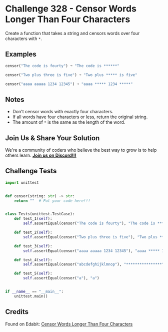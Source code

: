 # Challenge 328 - Censor Words Longer Than Four Characters

Create a function that takes a string and censors words over four characters with `*`.

## Examples
```python
censor("The code is fourty") ➞ "The code is ******"

censor("Two plus three is five") ➞ "Two plus ***** is five"

censor("aaaa aaaaa 1234 12345") ➞ "aaaa ***** 1234 *****"
```
## Notes

- Don't censor words with exactly four characters.
- If all words have four characters or less, return the original string.
- The amount of `*` is the same as the length of the word.

## Join Us & Share Your Solution

We're a community of coders who believe the best way to grow is to help others learn. **[Join us on Discord!!!]("https"://discord.gg/sfHykntuGy)**

## Challenge Tests
```python
import unittest


def censor(string: str) -> str:
    return ""  # Put your code here!!!


class Tests(unittest.TestCase):
    def test_1(self):
        self.assertEqual(censor("The code is fourty"), "The code is ******")

    def test_2(self):
        self.assertEqual(censor("Two plus three is five"), "Two plus ***** is five")

    def test_3(self):
        self.assertEqual(censor("aaaa aaaaa 1234 12345"), "aaaa ***** 1234 *****")

    def test_4(self):
        self.assertEqual(censor("abcdefghijklmnop"), "****************")

    def test_5(self):
        self.assertEqual(censor("a"), "a")


if __name__ == "__main__":
    unittest.main()
```
## Credits

Found on Edabit: [Censor Words Longer Than Four Characters](https://edabit.com/challenge/jWk79SoDXnfm8ymhw)
